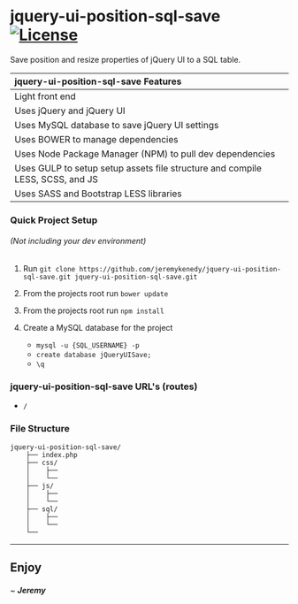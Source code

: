 # jquery-ui-position-sql-save [![License](https://poser.pugx.org/laravel/framework/license.svg)]()

Save position and resize properties of jQuery UI to a SQL table.

| jquery-ui-position-sql-save Features  |
| :------------ |
| Light front end |
| Uses jQuery and jQuery UI |
| Uses MySQL database to save jQuery UI settings |
| Uses BOWER to manage dependencies |
| Uses Node Package Manager (NPM) to pull dev dependencies|
| Uses GULP to setup setup assets file structure and compile LESS, SCSS, and JS |
| Uses SASS and Bootstrap LESS libraries|

### Quick Project Setup
###### (Not including your dev environment)
1. Run `git clone https://github.com/jeremykenedy/jquery-ui-position-sql-save.git jquery-ui-position-sql-save.git`
2. From the projects root run `bower update`
3. From the projects root run `npm install`

2. Create a MySQL database for the project
    * ```mysql -u {SQL_USERNAME} -p```
    * ```create database jQueryUISave;```
    * ```\q```


### jquery-ui-position-sql-save URL's (routes)
* ```/```

### File Structure
```
jquery-ui-position-sql-save/
    ├── index.php
    ├── css/
    │    ├──
    │    └──
    ├── js/
    │    ├──
    │    └──
    ├── sql/
    │    ├──
    │    └──
    └──
```
---

## Enjoy

###### ~ **Jeremy**
